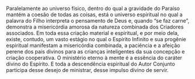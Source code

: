 ﻿Paralelamente ao universo físico, dentro do qual a gravidade do Paraíso mantém a coesão de todas as coisas, está o universo espiritual no qual a palavra do Filho interpreta o pensamento de Deus e, quando “se faz carne”, demonstra a misericórdia amorosa da natureza combinada dos Criadores associados. Em toda essa criação material e espiritual, e por meio dela, existe, contudo, um vasto estágio no qual o Espírito Infinito e sua progênie espiritual manifestam a misericórdia combinada, a paciência e a afeição perene dos pais divinos para as crianças inteligentes da sua concepção e criação cooperativa. O ministério eterno à mente é a essência do caráter divino do Espírito. E toda a descendência espiritual do Autor Conjunto participa desse desejo de ministrar, desse impulso divino de servir.